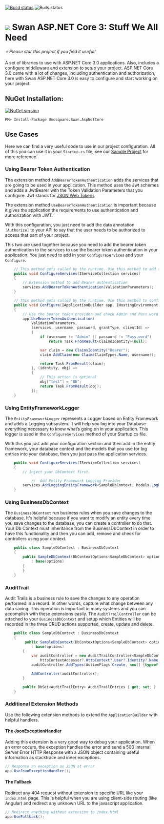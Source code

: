 [![Build status](https://ci.appveyor.com/api/projects/status/q408tg5jd9bm0jak/branch/master?svg=true)](https://ci.appveyor.com/project/geoperez/swan-aspnetcore/branch/master)
![Buils status](https://github.com/unosquare/swan-aspnetcore/workflows/.NET%20Core%20CI/badge.svg)

# <img src="https://github.com/unosquare/swan/raw/master/swan-logo-32.png"></img> Swan ASP.NET Core 3: Stuff We All Need

*:star: Please star this project if you find it useful!*

A set of libraries to use with ASP.NET Core 3.0 applications. Also, includes a configure middleware and extension to setup your project. ASP.NET Core 3.0 came with a lot of changes, including authentication and authorization, here with Swan ASP.NET Core 3.0 is easy to configure and start working on your project.

NuGet Installation:
-------------------

[![NuGet version](https://badge.fury.io/nu/Unosquare.Swan.AspNetCore.svg)](https://badge.fury.io/nu/Unosquare.Swan.AspNetCore)

```
PM> Install-Package Unosquare.Swan.AspNetCore
```

## Use Cases

Here we can find a very useful code to use in our project configuration. All of this you can use it in your `Startup.cs` file, see our [Sample Project](https://github.com/unosquare/swan-aspnetcore/tree/master/src/Unosquare.Swan.AspNetCore.Sample) for more reference.

### Using Bearer Token Authentication

The extension method `AddBearerTokenAuthentication` adds the services that are going to be used in your application. This method uses the Jwt schemes and adds a JwtBearer with the Token Validation Parameters that you configure. Jwt stands for [JSON Web Tokens](https://jwt.io/introduction/)

The extension method `UseBearerTokenAuthentication` is important because it gives the application the requirements to use authentication and authorization with JWT.

With this configuration, you just need to add the data annotation `[Authorize]` to your API to say that the user needs to be authorized to access that part of your project.

This two are used together because you need to add the bearer token authentication to the services to use the bearer token authentication in your application. You just need to add in your `ConfigureServices` and your `Configure`.

```csharp
    // This method gets called by the runtime. Use this method to add services to the container
    public void ConfigureServices(IServiceCollection services)
    {
        // Extension method to add Bearer authentication
        services.AddBearerTokenAuthentication(ValidationParameters);
    }

    // This method gets called by the runtime. Use this method to configure the HTTP request pipeline
    public void Configure(IApplicationBuilder app, IHostingEnvironment env, ILoggerFactory loggerFactory)
    {
        // Use the bearer token provider and check Admin and Pass.word as valid credentials
        app.UseBearerTokenAuthentication(
            ValidationParameters,
            (services, username, password, grantType, clientId) =>
            {
                if (username != "Admin" || password != "Pass.word")
                    return Task.FromResult<ClaimsIdentity>(null);

                var claim = new ClaimsIdentity("Bearer");
                claim.AddClaim(new Claim(ClaimTypes.Name, username));

                return Task.FromResult(claim);
            }, (identity, obj) =>
            {
                // This action is optional
                obj["test"] = "OK";
                return Task.FromResult(obj);
            });
    }
```

### Using EntityFrameworkLogger

The `EntityFrameworkLogger` represents a Logger based on Entity Framework and adds a Logging subsystem. It will help you log into your Database everything necessary to know what’s going on in your application. This logger is used in the `ConfigureServices` method of your Startup.cs file.

With this you just add your configuration section and then add in the entity framework, your database context and the models that you use for log entries into your database, then you just pass the application services.

```csharp
    public void ConfigureServices(IServiceCollection services)
    {
	    // Inject your DbContext first.

    	    //  Add Entity Framework Logging Provider
	    services.AddLoggingEntityFramework<SampleDbContext, Models.LogEntry>();
    }
```

### Using BusinessDbContext

The `BusinessDbContext` run business rules when you save changes to the database. It's helpful because if you want to modify an entity every time you save changes to the database, you can create a controller to do that. Your Db Context must inheritance from the BusinessDbContext in order to have this functionality and then you can add, remove and check for controllers using your context.

```csharp
    public class SampleDbContext : BusinessDbContext
    {
        public SampleDbContext(DbContextOptions<SampleDbContext> options)
            : base(options)
        {
        }
    }
```

### AuditTrail

Audit Trails is a business rule to save the changes to any operation performed in a record. In other words, capture what change between any data saving. This operation is important in many systems and you can accomplish with these extensions easily. The `AuditTrailController` can be attached to your `BusinessDbContext` and setup which Entities will be recorded in the three CRUD actions supported, create, update and delete.

```csharp
    public class SampleDbContext : BusinessDbContext
    {
         public SampleDbContext(DbContextOptions<SampleDbContext> options, IHttpContextAccessor httpContextAccessor)
            : base(options)
        {
            var auditController = new AuditTrailController<SampleDbContext, AuditTrailEntry>(this,
                httpContextAccessor?.HttpContext?.User?.Identity?.Name);
            auditController.AddTypes(ActionFlags.Create, new[] {typeof(Product)});

            AddController(auditController);
        }

        public DbSet<AuditTrailEntry> AuditTrailEntries { get; set; }
    }
```

### Additional Extension Methods

Use the following extension methods to extend the `ApplicationBuilder` with helpful handlers.

#### The JsonExceptionHandler

Adding this extension is a very good way to debug your application. When an error occurs, the exception handles the error and send a 500 Internal Server Error HTTP Response with a JSON object containing useful information as stacktrace and inner exceptions.

```csharp
// Response an exception as JSON at error
app.UseJsonExceptionHandler();
```

#### The Fallback

Redirect any 404 request without extension to specific URL like your `index.html` page. This is helpful when you are using client-side routing (like Angular) and redirect any unknown URL to the javascript application.

```csharp
// Redirect anything without extension to index.html
app.UseFallback();
```
